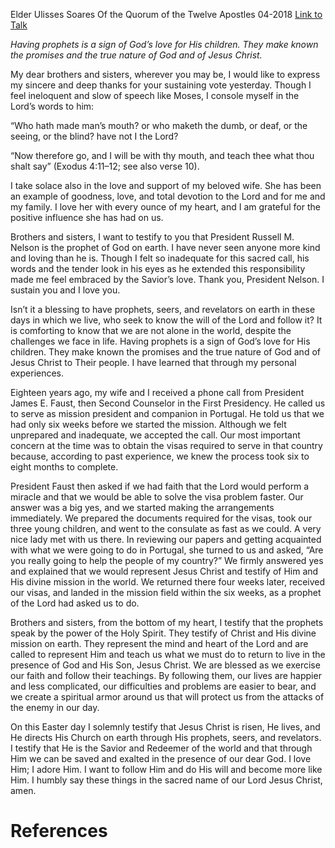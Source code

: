 Elder Ulisses Soares
Of the Quorum of the Twelve Apostles
04-2018
[Link to Talk](https://www.churchofjesuschrist.org/study/general-conference/2018/04/prophets-speak-by-the-power-of-the-holy-spirit?lang=eng)

_Having prophets is a sign of God’s love for His children. They make known the promises and the true nature of God and of Jesus Christ._

My dear brothers and sisters, wherever you may be, I would like to express my sincere and deep thanks for your sustaining vote yesterday. Though I feel ineloquent and slow of speech like Moses, I console myself in the Lord’s words to him:

“Who hath made man’s mouth? or who maketh the dumb, or deaf, or the seeing, or the blind? have not I the Lord?

“Now therefore go, and I will be with thy mouth, and teach thee what thou shalt say” (Exodus 4:11–12; see also verse 10).

I take solace also in the love and support of my beloved wife. She has been an example of goodness, love, and total devotion to the Lord and for me and my family. I love her with every ounce of my heart, and I am grateful for the positive influence she has had on us.

Brothers and sisters, I want to testify to you that President Russell M. Nelson is the prophet of God on earth. I have never seen anyone more kind and loving than he is. Though I felt so inadequate for this sacred call, his words and the tender look in his eyes as he extended this responsibility made me feel embraced by the Savior’s love. Thank you, President Nelson. I sustain you and I love you.

Isn’t it a blessing to have prophets, seers, and revelators on earth in these days in which we live, who seek to know the will of the Lord and follow it? It is comforting to know that we are not alone in the world, despite the challenges we face in life. Having prophets is a sign of God’s love for His children. They make known the promises and the true nature of God and of Jesus Christ to Their people. I have learned that through my personal experiences.

Eighteen years ago, my wife and I received a phone call from President James E. Faust, then Second Counselor in the First Presidency. He called us to serve as mission president and companion in Portugal. He told us that we had only six weeks before we started the mission. Although we felt unprepared and inadequate, we accepted the call. Our most important concern at the time was to obtain the visas required to serve in that country because, according to past experience, we knew the process took six to eight months to complete.

President Faust then asked if we had faith that the Lord would perform a miracle and that we would be able to solve the visa problem faster. Our answer was a big yes, and we started making the arrangements immediately. We prepared the documents required for the visas, took our three young children, and went to the consulate as fast as we could. A very nice lady met with us there. In reviewing our papers and getting acquainted with what we were going to do in Portugal, she turned to us and asked, “Are you really going to help the people of my country?” We firmly answered yes and explained that we would represent Jesus Christ and testify of Him and His divine mission in the world. We returned there four weeks later, received our visas, and landed in the mission field within the six weeks, as a prophet of the Lord had asked us to do.

Brothers and sisters, from the bottom of my heart, I testify that the prophets speak by the power of the Holy Spirit. They testify of Christ and His divine mission on earth. They represent the mind and heart of the Lord and are called to represent Him and teach us what we must do to return to live in the presence of God and His Son, Jesus Christ. We are blessed as we exercise our faith and follow their teachings. By following them, our lives are happier and less complicated, our difficulties and problems are easier to bear, and we create a spiritual armor around us that will protect us from the attacks of the enemy in our day.

On this Easter day I solemnly testify that Jesus Christ is risen, He lives, and He directs His Church on earth through His prophets, seers, and revelators. I testify that He is the Savior and Redeemer of the world and that through Him we can be saved and exalted in the presence of our dear God. I love Him; I adore Him. I want to follow Him and do His will and become more like Him. I humbly say these things in the sacred name of our Lord Jesus Christ, amen.

# References
